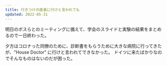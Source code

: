 ```yaml
---
title: 行きつけの医者に行けと言われても
updated: 2022-05-31
---
```


明日のボスらとのミーティングに備えて、学会のスライドと実験の結果をまとめるので一日終わった。

夕方はコロナった同僚のために、診断書をもらうために大きな病院に行ってきたが、"House Doctor" に行けと言われてできなかった。
ドイツに来たばかりなのでそんなものはないのだが困った。
